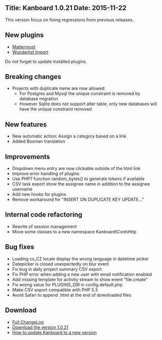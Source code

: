 Title: Kanboard 1.0.21
Date: 2015-11-22
---

This version focus on fixing regressions from previous releases.

New plugins
-----------

* [Mattermost](https://github.com/kanboard/plugin-mattermost)
* [Wunderlist Import](https://github.com/EpocDotFr/kanboard-wunderlist)

Do not forget to update installed plugins.

Breaking changes
----------------

* Projects with duplicate name are now allowed:
    - For Postgres and Mysql the unique constraint is removed by database migration
    - However Sqlite does not support alter table, only new databases will have the unique constraint removed

New features
------------

* New automatic action: Assign a category based on a link
* Added Bosnian translation

Improvements
------------

* Dropdown menu entry are now clickable outside of the html link
* Improve error handling of plugins
* Use PHP7 function random_bytes() to generate tokens if available
* CSV task export show the assignee name in addition to the assignee username
* Add new hooks for plugins
* Remove workaround for "INSERT ON DUPLICATE KEY UPDATE..."

Internal code refactoring
-------------------------

* Rewrite of session management
* Move some classes to a new namespace Kanboard\Core\Http

Bug fixes
---------

* Loading cs_CZ locale display the wrong language in datetime picker
* Datepicker is closed unexpectedly on blur event
* Fix bug in daily project summary CSV export
* Fix PHP error when adding a new user with email notification enabled
* Add missing template for activity stream to show event "file.create"
* Fix wrong value for PLUGINS_DIR in config.default.php
* Make CSV export compatible with PHP 5.3
* Avoid Safari to append .html at the end of downloaded files

Download
--------

- [Full ChangeLog](https://github.com/kanboard/kanboard/blob/master/ChangeLog)
- [Download the version 1.0.21](https://kanboard.net/kanboard-1.0.21.zip)
- [How to update Kanboard to a new version](https://kanboard.net/documentation/update)
